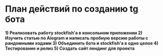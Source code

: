 # План действий по созданию tg бота
**1) Реализовать работу stockfish'a в консольном приложении
2) Изучить статью по Aiogram и написать пробную версию работы с рандомными ходами
3) Объединить бота и stockfish'a в одно целое
4) Тестирование и релиз
5) Создать сайт лендинг для проекта**
